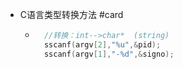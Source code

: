 - C语言类型转换方法 #card
	- ```C
	    //转换：int-->char*  (string)
	    sscanf(argv[2],"%u",&pid);
	    sscanf(argv[1],"-%d",&signo);
	  ```